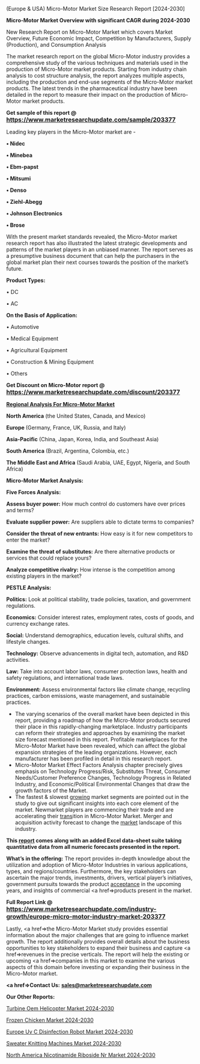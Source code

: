  (Europe & USA) Micro-Motor Market Size Research Report [2024-2030]

<strong>Micro-Motor Market Overview with significant CAGR during 2024-2030</strong>

New Research Report on Micro-Motor Market which covers Market Overview, Future Economic Impact, Competition by Manufacturers, Supply (Production), and Consumption Analysis

The market research report on the global Micro-Motor industry provides a comprehensive study of the various techniques and materials used in the production of Micro-Motor market products. Starting from industry chain analysis to cost structure analysis, the report analyzes multiple aspects, including the production and end-use segments of the Micro-Motor market products. The latest trends in the pharmaceutical industry have been detailed in the report to measure their impact on the production of Micro-Motor market products.

<strong>Get sample of this report @ <a href=https://www.marketresearchupdate.com/sample/203377><font size=3 color=#0000ff>https://www.marketresearchupdate.com/sample/203377</font></a></strong>

Leading key players in the Micro-Motor market are -

<strong>• Nidec

• Minebea

• Ebm-papst

• Mitsumi

• Denso

• Ziehl-Abegg

• Johnson Electronics

• Brose</strong>

With the present market standards revealed, the Micro-Motor market research report has also illustrated the latest strategic developments and patterns of the market players in an unbiased manner. The report serves as a presumptive business document that can help the purchasers in the global market plan their next courses towards the position of the market’s future.

<strong>Product Types:</strong>

• DC

• AC

<strong>On the Basis of Application:</strong>

• Automotive

• Medical Equipment

• Agricultural Equipment

• Construction & Mining Equipment

• Others

<strong>Get Discount on Micro-Motor report @ <a href=https://www.marketresearchupdate.com/discount/203377><font size=3 color=#0000ff>https://www.marketresearchupdate.com/discount/203377</font></a></strong>

<strong><u><b>Regional Analysis For Micro-Motor Market</b></u></strong>

<strong><b>North America</b></strong> (the United States, Canada, and Mexico)

<strong><b>Europe </b></strong>(Germany, France, UK, Russia, and Italy)

<strong><b>Asia-Pacific</b></strong> (China, Japan, Korea, India, and Southeast Asia)

<strong><b>South America</b></strong> (Brazil, Argentina, Colombia, etc.)

<strong><b>The Middle East and Africa</b></strong> (Saudi Arabia, UAE, Egypt, Nigeria, and South Africa)

<strong>Micro-Motor Market Analysis:</strong>

<strong>Five Forces Analysis:</strong>

<strong>Assess buyer power:</strong> How much control do customers have over prices and terms?

<strong>Evaluate supplier power:</strong> Are suppliers able to dictate terms to companies?

<strong>Consider the threat of new entrants:</strong> How easy is it for new competitors to enter the market?

<strong>Examine the threat of substitutes:</strong> Are there alternative products or services that could replace yours?

<strong>Analyze competitive rivalry:</strong> How intense is the competition among existing players in the market?

<strong>PESTLE Analysis:</strong>

<strong>Politics:</strong> Look at political stability, trade policies, taxation, and government regulations.

<strong>Economics:</strong> Consider interest rates, employment rates, costs of goods, and currency exchange rates.

<strong>Social:</strong> Understand demographics, education levels, cultural shifts, and lifestyle changes.

<strong>Technology:</strong> Observe advancements in digital tech, automation, and R&D activities.

<strong>Law:</strong> Take into account labor laws, consumer protection laws, health and safety regulations, and international trade laws.

<strong>Environment:</strong> Assess environmental factors like climate change, recycling practices, carbon emissions, waste management, and sustainable practices.

<ul>
  <li>The varying scenarios of the overall market have been depicted in this report, providing a roadmap of how the Micro-Motor products secured their place in this rapidly-changing marketplace. Industry participants can reform their strategies and approaches by examining the market size forecast mentioned in this report. Profitable marketplaces for the Micro-Motor Market have been revealed, which can affect the global expansion strategies of the leading organizations. However, each manufacturer has been profiled in detail in this research report.</li>
  <li>Micro-Motor Market Effect Factors Analysis chapter precisely gives emphasis on Technology Progress/Risk, Substitutes Threat, Consumer Needs/Customer Preference Changes, Technology Progress in Related Industry, and Economic/Political Environmental Changes that draw the growth factors of the Market.</li>
  <li>The fastest &amp; slowest <a href=ASDF991299>growing</a> market segments are pointed out in the study to give out significant insights into each core element of the market. Newmarket players are commencing their trade and are accelerating their <a href=>trans</a>ition in Micro-Motor Market. Merger and acquisition activity forecast to change the <a href=>market</a> landscape of this industry.</li>
</ul>
<strong>This <a href=>report</a> comes along with an added Excel data-sheet suite taking quantitative data from all numeric forecasts presented in the report.</strong>

<strong>What’s in the offering:</strong> The report provides in-depth knowledge about the utilization and adoption of Micro-Motor Industries in various applications, types, and regions/countries. Furthermore, the key stakeholders can ascertain the major trends, investments, drivers, vertical player’s initiatives, government pursuits towards the product <a href=ASDF881288>acceptance</a> in the upcoming years, and insights of commercial <a href=>products</a> present in the market.

<strong>Full Report Link @ <a href=https://www.marketresearchupdate.com/industry-growth/europe-micro-motor-industry-market-203377><font size=3 color=#0000ff>https://www.marketresearchupdate.com/industry-growth/europe-micro-motor-industry-market-203377</font></a></strong>

Lastly, <a href=>the</a> Micro-Motor Market study provides essential information about the major challenges that are going to influence market growth. The report additionally provides overall details about the business opportunities to key stakeholders to expand their business and capture <a href=>revenues</a> in the precise verticals. The report will help the existing or upcoming <a href=>companies</a> in this market to examine the various aspects of this domain before investing or expanding their business in the Micro-Motor market.

<strong><a href=><strong>Contact Us:</strong></a></strong>
<strong>sales@marketresearchupdate.com</strong>

<strong>Our Other Reports:</strong>

<a href=https://www.linkedin.com/pulse/turbine-oem-helicopter-market-size-set-grow-remarkable>Turbine Oem Helicopter Market 2024-2030</a>

<a href=https://www.linkedin.com/pulse/frozen-chicken-market-2023-remarking-enormous>Frozen Chicken Market 2024-2030</a>

<a href=https://www.linkedin.com/pulse/europe-uv-c-disinfection-robot-market-2023-top>Europe Uv C Disinfection Robot Market 2024-2030</a>

<a href=https://www.linkedin.com/pulse/sweater-knitting-machines-market-witness-astonishing-up6qf/>Sweater Knitting Machines Market 2024-2030</a>

<a href=https://www.linkedin.com/pulse/north-america-nicotinamide-riboside-nr-market-trends-ybfbf/>North America Nicotinamide Riboside Nr Market 2024-2030</a>
